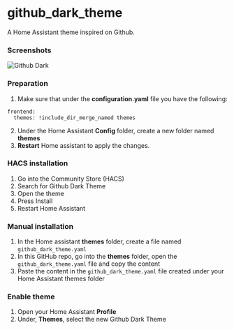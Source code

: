 # github_dark_theme

A Home Assistant theme inspired on Github.

### Screenshots
![Github Dark](https://github.com/einschmidt/github_dark_theme/blob/main/images/theme_dark.png)

### Preparation
1. Make sure that under the **configuration.yaml** file you have the following:

```
frontend:
  themes: !include_dir_merge_named themes
```

2. Under the Home Assistant **Config** folder, create a new folder named **themes**
3. **Restart** Home assistant to apply the changes. 

### HACS installation
1. Go into the Community Store (HACS)
2. Search for Github Dark Theme
3. Open the theme
4. Press Install
5. Restart Home Assistant

### Manual installation
1. In the Home assistant **themes** folder, create a file named `github_dark_theme.yaml`
2. In this GitHub repo, go into the **themes** folder, open the `github_dark_theme.yaml` file and copy the content
3. Paste the content in the `github_dark_theme.yaml` file created under your Home Assistant themes folder

### Enable theme
1. Open your Home Assistant **Profile**
2. Under, **Themes**, select the new Github Dark Theme
